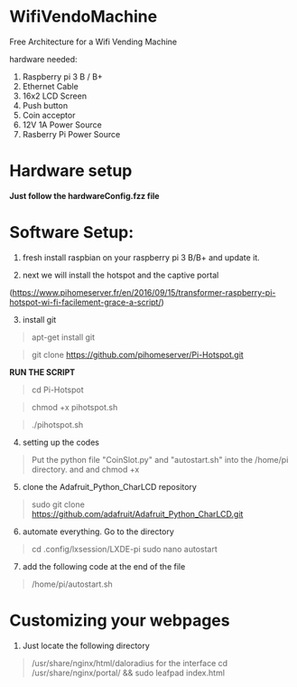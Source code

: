 # WifiVendoMachine
Free Architecture for a Wifi Vending Machine

hardware needed:
1. Raspberry pi 3 B / B+
2. Ethernet Cable
3. 16x2 LCD Screen
4. Push button
5. Coin acceptor
6. 12V 1A Power Source
7. Rasberry Pi Power Source


# Hardware setup

**Just follow the hardwareConfig.fzz file**



# Software Setup:

1. fresh install raspbian on your raspberry pi 3 B/B+ and update it.

2. next we will install the hotspot and the captive portal

(https://www.pihomeserver.fr/en/2016/09/15/transformer-raspberry-pi-hotspot-wi-fi-facilement-grace-a-script/)

3. install git
> apt-get install git

> git clone https://github.com/pihomeserver/Pi-Hotspot.git


**RUN THE SCRIPT**

> cd Pi-Hotspot

> chmod +x pihotspot.sh

> ./pihotspot.sh

4. setting up the codes
> Put the python file "CoinSlot.py" and "autostart.sh" into the /home/pi directory. and and chmod +x

5. clone the Adafruit_Python_CharLCD repository
> sudo git clone https://github.com/adafruit/Adafruit_Python_CharLCD.git

6. automate everything. Go to the directory
> cd .config/lxsession/LXDE-pi
> sudo nano autostart

7. add the following code at the end of the file
> /home/pi/autostart.sh



# Customizing your webpages

1. Just locate the following directory
> /usr/share/nginx/html/daloradius for the interface
> cd /usr/share/nginx/portal/ && sudo leafpad index.html



